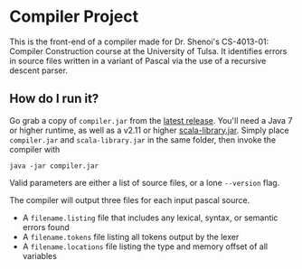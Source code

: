 # Compiler Project

This is the front-end of a compiler made for Dr. Shenoi's CS-4013-01: Compiler Construction course at the University of Tulsa.  It identifies errors in source files written in a variant of Pascal via the use of a recursive descent parser.

## How do I run it?
Go grab a copy of `compiler.jar` from the [latest release](https://github.com/zkxs/compilers-project/releases/latest).  You'll need a Java 7 or higher runtime, as well as a v2.11 or higher [scala-library.jar](https://mvnrepository.com/artifact/org.scala-lang/scala-library/2.11.8).  Simply place `compiler.jar` and `scala-library.jar` in the same folder, then invoke the compiler with

    java -jar compiler.jar 

Valid parameters are either a list of source files, or a lone `--version` flag.

The compiler will output three files for each input pascal source.

- A `filename.listing` file that includes any lexical, syntax, or semantic errors found
- A `filename.tokens` file listing all tokens output by the lexer
- A `filename.locations` file listing the type and memory offset of all variables
